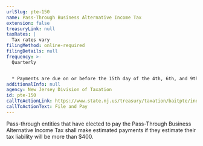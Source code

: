 ```yaml
---
urlSlug: pte-150
name: Pass-Through Business Alternative Income Tax
extension: false
treasuryLink: null
taxRates: |
  Tax rates vary
filingMethod: online-required
filingDetails: null
frequency: >-
  Quarterly


  * Payments are due on or before the 15th day of the 4th, 6th, and 9th months of the current tax year and before the 15th day of the month after the close of the tax year.
additionalInfo: null
agency: New Jersey Division of Taxation
id: pte-150
callToActionLink: https://www.state.nj.us/treasury/taxation/baitpte/index.shtml
callToActionText: File and Pay
---
```

Pass-through entities that have elected to pay the Pass-Through Business Alternative Income Tax shall make estimated payments if they estimate their tax liability will be more than $400.